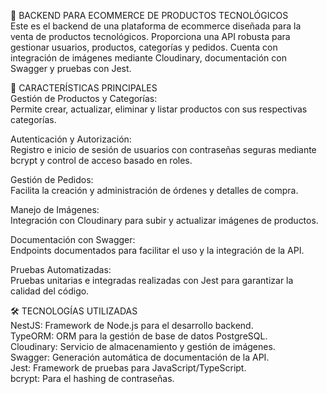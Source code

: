 🛒 BACKEND PARA ECOMMERCE DE PRODUCTOS TECNOLÓGICOS  
Este es el backend de una plataforma de ecommerce diseñada para la venta de productos tecnológicos. Proporciona una API robusta para gestionar usuarios, productos, categorías y pedidos. Cuenta con integración de imágenes mediante Cloudinary, documentación con Swagger y pruebas con Jest.

🚀 CARACTERÍSTICAS PRINCIPALES  
Gestión de Productos y Categorías:  
Permite crear, actualizar, eliminar y listar productos con sus respectivas categorías.

Autenticación y Autorización:  
Registro e inicio de sesión de usuarios con contraseñas seguras mediante bcrypt y control de acceso basado en roles.

Gestión de Pedidos:  
Facilita la creación y administración de órdenes y detalles de compra.

Manejo de Imágenes:  
Integración con Cloudinary para subir y actualizar imágenes de productos.

Documentación con Swagger:  
Endpoints documentados para facilitar el uso y la integración de la API.

Pruebas Automatizadas:  
Pruebas unitarias e integradas realizadas con Jest para garantizar la calidad del código.

🛠️ TECNOLOGÍAS UTILIZADAS  
NestJS: Framework de Node.js para el desarrollo backend.  
TypeORM: ORM para la gestión de base de datos PostgreSQL.  
Cloudinary: Servicio de almacenamiento y gestión de imágenes.  
Swagger: Generación automática de documentación de la API.  
Jest: Framework de pruebas para JavaScript/TypeScript.  
bcrypt: Para el hashing de contraseñas.  
